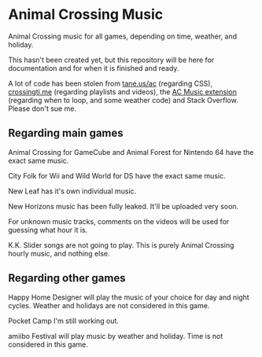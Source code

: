 # Animal Crossing Music
Animal Crossing music for all games, depending on time, weather, and holiday.

This hasn't been created yet, but this repository will be here for documentation and for when it is finished and ready.

A lot of code has been stolen from [tane.us/ac](https://tane.us/ac) (regarding CSS), [crossingti.me](https://crossingti.me) (regarding playlists and videos), the [AC Music extension](https://acmusicext.com) (regarding when to loop, and some weather code) and Stack Overflow. Please don't sue me.

## Regarding main games
Animal Crossing for GameCube and Animal Forest for Nintendo 64 have the exact same music.

City Folk for Wii and Wild World for DS have the exact same music.

New Leaf has it's own individual music.

New Horizons music has been fully leaked. It'll be uploaded very soon.

For unknown music tracks, comments on the videos will be used for guessing what hour it is.

K.K. Slider songs are not going to play. This is purely Animal Crossing hourly music, and nothing else.

## Regarding other games
Happy Home Designer will play the music of your choice for day and night cycles. Weather and holidays are not considered in this game.

Pocket Camp I'm still working out.

amiibo Festival will play music by weather and holiday. Time is not considered in this game.

